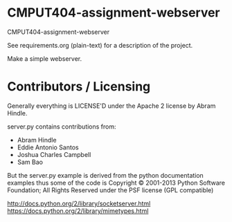 ﻿CMPUT404-assignment-webserver
=============================

CMPUT404-assignment-webserver

See requirements.org (plain-text) for a description of the project.

Make a simple webserver.

Contributors / Licensing
========================

Generally everything is LICENSE'D under the Apache 2 license by Abram Hindle.

server.py contains contributions from:

* Abram Hindle
* Eddie Antonio Santos
* Joshua Charles Campbell
* Sam Bao

But the server.py example is derived from the python documentation
examples thus some of the code is Copyright © 2001-2013 Python
Software Foundation; All Rights Reserved under the PSF license (GPL
compatible) 

http://docs.python.org/2/library/socketserver.html
https://docs.python.org/2/library/mimetypes.html

